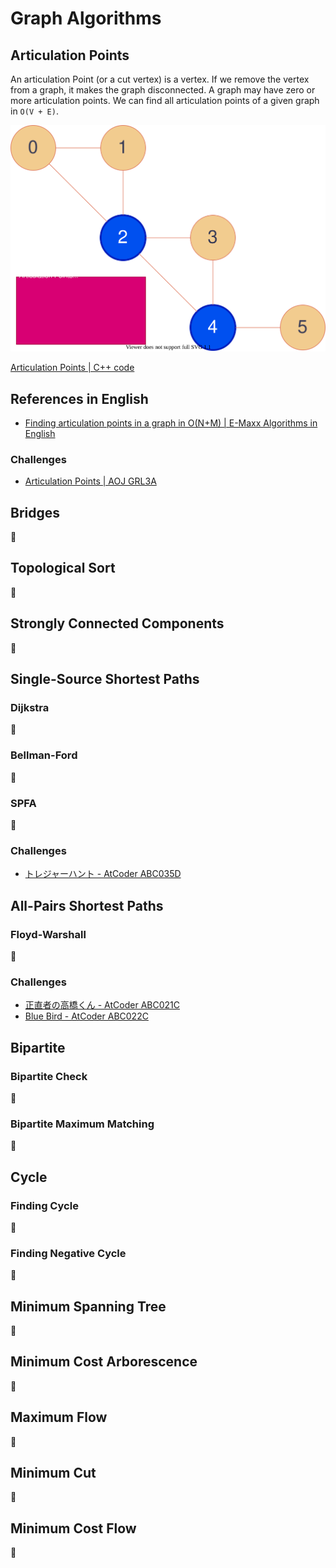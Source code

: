 # Graph Algorithms

## Articulation Points
An articulation Point (or a cut vertex) is a vertex.
If we remove the vertex from a graph, it makes the graph disconnected.
A graph may have zero or more articulation points.
We can find all articulation points of a given graph in `O(V + E)`.

![Articulation Points](resources/articulation_points.drawio.svg)

[Articulation Points | C++ code](articulation_points.hpp)

## References in English
- [Finding articulation points in a graph in O(N+M) | E-Maxx Algorithms in English](https://cp-algorithms.com/graph/cutpoints.html)

### Challenges
- [Articulation Points | AOJ GRL3A](https://onlinejudge.u-aizu.ac.jp/problems/GRL_3_A)


## Bridges
🚧


## Topological Sort
🚧


## Strongly Connected Components
🚧


## Single-Source Shortest Paths

### Dijkstra
🚧

### Bellman-Ford
🚧

### SPFA
🚧

### Challenges
- [トレジャーハント - AtCoder ABC035D](https://atcoder.jp/contests/abc035/tasks/abc035_d)


## All-Pairs Shortest Paths

### Floyd-Warshall
🚧

### Challenges
- [正直者の高橋くん - AtCoder ABC021C](https://atcoder.jp/contests/abc021/tasks/abc021_c)
- [Blue Bird - AtCoder ABC022C](https://atcoder.jp/contests/abc022/tasks/abc022_c)


## Bipartite

### Bipartite Check
🚧

### Bipartite Maximum Matching
🚧


## Cycle

### Finding Cycle
🚧

### Finding Negative Cycle
🚧


## Minimum Spanning Tree
🚧


## Minimum Cost Arborescence
🚧


## Maximum Flow
🚧


## Minimum Cut
🚧


## Minimum Cost Flow
🚧